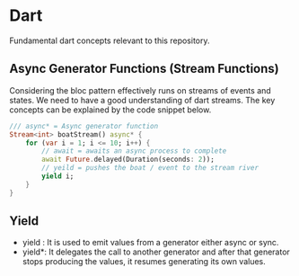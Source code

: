 # Dart

Fundamental dart concepts relevant to this repository.

## Async Generator Functions (Stream Functions)

Considering the bloc pattern effectively runs on streams of events and states. We need to have a good understanding of dart streams. The key concepts can be explained by the code snippet below.

```dart
/// async* = Async generator function
Stream<int> boatStream() async* {
    for (var i = 1; i <= 10; i++) {
        // await = awaits an async process to complete
        await Future.delayed(Duration(seconds: 2));
        // yeild = pushes the boat / event to the stream river
        yield i;
    }
}
```

## Yield

- yield : It is used to emit values from a generator either async or sync.
- yield*: It delegates the call to another generator and after that generator stops producing the values, it resumes generating its own values.